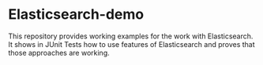 # Elasticsearch-demo
This repository provides working examples for the work with Elasticsearch. It shows in JUnit Tests how to use features of Elasticsearch
and proves that those approaches are working.
